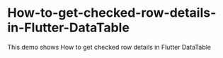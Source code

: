 # How-to-get-checked-row-details-in-Flutter-DataTable
This demo shows How to get checked row details in Flutter DataTable 

